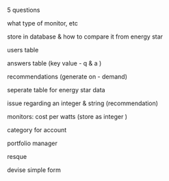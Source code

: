 5 questions 

what type of monitor, etc


store in database & how to compare it from energy star


users table 

answers table  (key value - q & a )

recommendations (generate on - demand) 

seperate table for energy star data

issue regarding an integer & string (recommendation)

monitors: cost per watts (store as integer ) 

category for account

portfolio manager 


resque 


devise 
simple form 




